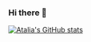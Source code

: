 ### Hi there 👋

<!--
**atalianb/atalianb** is a ✨ _special_ ✨ repository because its `README.md` (this file) appears on your GitHub profile.

Here are some ideas to get you started:

- 🔭 I’m currently working on ...
- 🌱 I’m currently learning ...
- 👯 I’m looking to collaborate on ...
- 🤔 I’m looking for help with ...
- 💬 Ask me about ...
- 📫 How to reach me: ...
- 😄 Pronouns: ...
- ⚡ Fun fact: ...
-->
[![Atalia's GitHub stats](https://github-readme-stats.vercel.app/api?username=atalianb&count_private=true)](https://github.com/atalianb/github-readme-stats)

